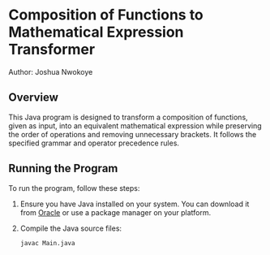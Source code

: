# Composition of Functions to Mathematical Expression Transformer

Author: Joshua Nwokoye

## Overview

This Java program is designed to transform a composition of functions, given as input, into an equivalent mathematical expression while preserving the order of operations and removing unnecessary brackets. It follows the specified grammar and operator precedence rules.

## Running the Program

To run the program, follow these steps:

1. Ensure you have Java installed on your system. You can download it from [Oracle](https://www.oracle.com/java/technologies/javase-downloads.html) or use a package manager on your platform.

2. Compile the Java source files:

   ```bash
   javac Main.java
   ```
